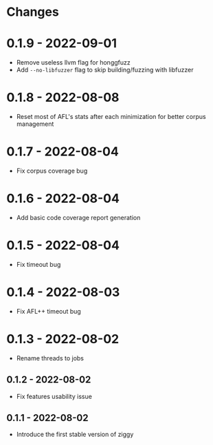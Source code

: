 # Changes

# 0.1.9 - 2022-09-01

- Remove useless llvm flag for honggfuzz
- Add `--no-libfuzzer` flag to skip building/fuzzing with libfuzzer

# 0.1.8 - 2022-08-08

- Reset most of AFL's stats after each minimization for better corpus management

# 0.1.7 - 2022-08-04

- Fix corpus coverage bug

# 0.1.6 - 2022-08-04

- Add basic code coverage report generation

# 0.1.5 - 2022-08-04

- Fix timeout bug

# 0.1.4 - 2022-08-03

- Fix AFL++ timeout bug

# 0.1.3 - 2022-08-02

- Rename threads to jobs

## 0.1.2 - 2022-08-02

- Fix features usability issue

## 0.1.1 - 2022-08-02

- Introduce the first stable version of ziggy